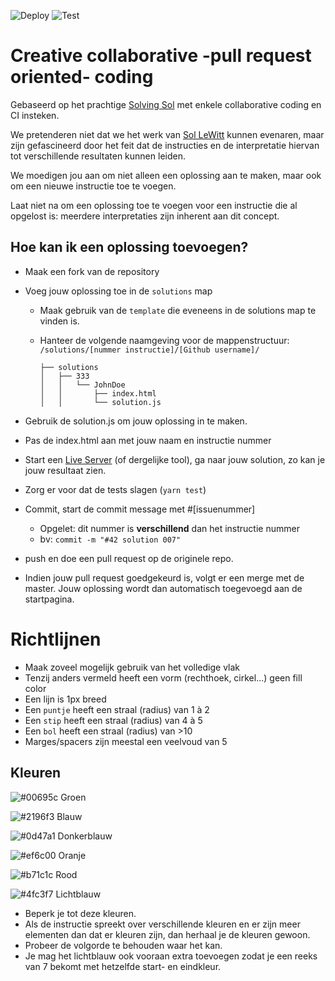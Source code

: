 ![Deploy](https://github.com/devinekask/techworkshoptest/workflows/Deploy/badge.svg)
![Test](https://github.com/devinekask/techworkshoptest/workflows/Test/badge.svg)

# Creative collaborative -pull request oriented- coding

Gebaseerd op het prachtige [Solving Sol](https://solvingsol.com/) met enkele collaborative coding en CI insteken.

We pretenderen niet dat we het werk van [Sol LeWitt](https://en.wikipedia.org/wiki/Sol_LeWitt) kunnen evenaren, maar zijn gefascineerd door het feit dat de instructies en de interpretatie hiervan tot verschillende resultaten kunnen leiden.

We moedigen jou aan om niet alleen een oplossing aan te maken, maar ook om een nieuwe instructie toe te voegen.

Laat niet na om een oplossing toe te voegen voor een instructie die al opgelost is: meerdere interpretaties zijn inherent aan dit concept.

## Hoe kan ik een oplossing toevoegen?

- Maak een fork van de repository
- Voeg jouw oplossing toe in de `solutions` map

  - Maak gebruik van de `template` die eveneens in de solutions map te vinden is.
  - Hanteer de volgende naamgeving voor de mappenstructuur:
    `/solutions/[nummer instructie]/[Github username]/`

    ```tree
    ├── solutions
    │   ├── 333
    │   │   └── JohnDoe
    │   │       ├── index.html
    │   │       └── solution.js
    ```

- Gebruik de solution.js om jouw oplossing in te maken.
- Pas de index.html aan met jouw naam en instructie nummer
- Start een [Live Server](https://marketplace.visualstudio.com/items?itemName=ritwickdey.LiveServer) (of dergelijke tool), ga naar jouw solution, zo kan je jouw resultaat zien.
- Zorg er voor dat de tests slagen (`yarn test`)
- Commit, start de commit message met #[issuenummer]
  - Opgelet: dit nummer is **verschillend** dan het instructie nummer
  - bv: `commit -m "#42 solution 007"`
- push en doe een pull request op de originele repo.
- Indien jouw pull request goedgekeurd is, volgt er een merge met de master. Jouw oplossing wordt dan automatisch toegevoegd aan de startpagina.

# Richtlijnen

- Maak zoveel mogelijk gebruik van het volledige vlak
- Tenzij anders vermeld heeft een vorm (rechthoek, cirkel...) geen fill color
- Een lijn is 1px breed
- Een `puntje` heeft een straal (radius) van 1 à 2
- Een `stip` heeft een straal (radius) van 4 à 5
- Een `bol` heeft een straal (radius) van >10
- Marges/spacers zijn meestal een veelvoud van 5

## Kleuren

![#00695c](https://placehold.it/15/00695c/000000?text=+) Groen

![#2196f3](https://placehold.it/15/2196f3/000000?text=+)
Blauw

![#0d47a1](https://placehold.it/15/0d47a1/000000?text=+)
Donkerblauw

![#ef6c00](https://placehold.it/15/ef6c00/000000?text=+)
Oranje

![#b71c1c](https://placehold.it/15/b71c1c/000000?text=+)
Rood

![#4fc3f7](https://placehold.it/15/4fc3f7/000000?text=+)
Lichtblauw

- Beperk je tot deze kleuren.
- Als de instructie spreekt over verschillende kleuren en er zijn meer elementen dan dat er kleuren zijn, dan herhaal je de kleuren gewoon.
- Probeer de volgorde te behouden waar het kan.
- Je mag het lichtblauw ook vooraan extra toevoegen zodat je een reeks van 7 bekomt met hetzelfde start- en eindkleur.

